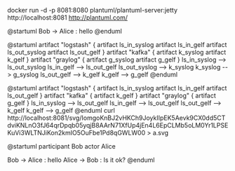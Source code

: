 docker run -d -p 8081:8080 plantuml/plantuml-server:jetty
http://localhost:8081
http://plantuml.com/

@startuml
Bob -> Alice : hello
@enduml


@startuml
artifact "logstash" {
	artifact ls_in_syslog
	artifact ls_in_gelf
	artifact ls_out_syslog
	artifact ls_out_gelf
}
artifact "kafka" {
	artifact k_syslog
	artifact k_gelf
}
artifact "graylog" {
	artifact g_syslog
	artifact g_gelf
}
ls_in_syslog --> ls_out_syslog
ls_in_gelf --> ls_out_gelf
ls_out_syslog --> k_syslog
k_syslog --> g_syslog
ls_out_gelf --> k_gelf
k_gelf --> g_gelf
@enduml


@startuml
artifact "logstash" {
	artifact ls_in_syslog
	artifact ls_in_gelf
	artifact ls_out_gelf
}
artifact "kafka" {
	artifact k_gelf
}
artifact "graylog" {
	artifact g_gelf
}
ls_in_syslog --> ls_out_gelf
ls_in_gelf --> ls_out_gelf
ls_out_gelf --> k_gelf
k_gelf --> g_gelf
@enduml
curl http://localhost:8081/svg/IomgoKnBJ2vHKCh9JoykIIpEK5Aevk9CX0dd5CTdviKNLnO3fJ64qrDpqb05yqjB8AArN71XfUp4jEn4L6EpCLMb5oLM0Yr1LPSEKuVi3WLTNJiKon2kmIO5OuFbe1Pd8qGWLW00 > a.svg



@startuml
participant Bob
actor Alice

Bob -> Alice : hello
Alice -> Bob : Is it ok?
@enduml
